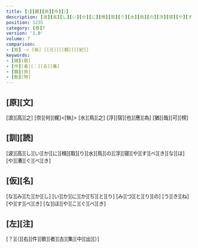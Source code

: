 ```yaml
---
title: [（][覊][旅][作][）]
description: [波][高][し][い][か][に][楫][取][り][水][鳥][の][浮][寝][や][す][べ][き][な][ほ][や][漕][ぐ][べ][き]
position: 1235
category: [巻]7
version: '1.0'
volume: 7
comparison:
- [取] -> [執] [[元]][[類]][[紀]]
keywords:
- [雑][歌]
- [作][者][：][古][集]
- [羈][旅]
- [動][物]
---
```


## [原][文]

[浪][高][之] [奈][何][梶]<[執]> [水][鳥][之] [浮][宿][也][應][為] [猶][哉][可][榜]

## [訓][読]

[波][高][し][い][か][に][楫][取][り][水][鳥][の][浮][寝][や][す][べ][き][な][ほ][や][漕][ぐ][べ][き]

## [仮][名]

[な][み][た][か][し] [い][か][に][か][ぢ][と][り] [み][づ][と][り][の] [う][き][ね][や][す][べ][き] [な][ほ][や][こ][ぐ][べ][き]

## [左][注]

[？][（][右][件][歌][者][古][集][中][出][）]
